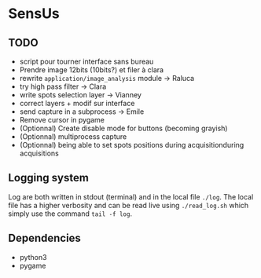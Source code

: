 # SensUs

## TODO
- script pour tourner interface sans bureau
- Prendre image 12bits (10bits?) et filer à clara
- rewrite `application/image_analysis` module -> Raluca
- try high pass filter -> Clara
- write spots selection layer -> Vianney
- correct layers + modif sur interface
- send capture in a subprocess -> Emile
- Remove cursor in pygame
- (Optionnal) Create disable mode for buttons (becoming grayish)
- (Optionnal) multiprocess capture
- (Optionnal) being able to set spots positions during acquisitionduring acquisitions

## Logging system
Log are both written in stdout (terminal) and in the local file `./log`. The local file has a higher verbosity and can be read live using `./read_log.sh` which simply use the command `tail -f log`.

## Dependencies
- python3
- pygame

